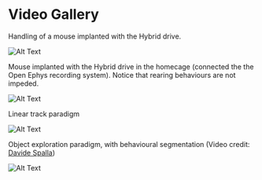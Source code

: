 # Video Gallery


Handling of a mouse implanted with the Hybrid drive. 

![Alt Text](https://github.com/MatteoGuardamagna/Hybrid_drive/blob/main/videos/mouse_hd_hand.gif)



Mouse implanted with the Hybrid drive in the homecage (connected the the Open Ephys recording system). Notice that rearing behaviours are not impeded.

![Alt Text](https://github.com/MatteoGuardamagna/Hybrid_drive/blob/main/videos/mouse_hd_homecage.gif)



Linear track paradigm 

![Alt Text](https://github.com/MatteoGuardamagna/Hybrid_drive/blob/main/videos/linear_track.gif)



Object exploration paradigm, with behavioural segmentation (Video credit: [Davide Spalla](https://github.com/davidespalla))

![Alt Text](https://github.com/MatteoGuardamagna/Hybrid_drive/blob/main/videos/object_exploration.gif)



